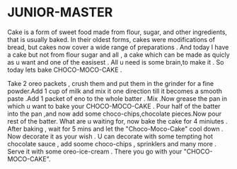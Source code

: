 # JUNIOR-MASTER
Cake is a form of sweet food made from flour, sugar, and other ingredients, that is usually baked. In their oldest forms, cakes were modifications of bread, but cakes now cover a wide range of preparations . And today I have a cake but not from flour sugar and all , a cake which can be made as quicly as u want and one of the easisest . All u need is some brain,to make it . So today lets bake CHOCO-MOCO-CAKE .

Take 2 oreo packets , crush them and put them in the grinder for a fine powder.Add 1 cup of milk and mix it one direction till it becomes a smooth paste .Add 1 packet of eno to the whole batter . Mix .Now grease the pan in which u want to bake your CHOCO-MOCO-CAKE . Pour half of the batter into the pan ,and now add some choco-chips,chocolate pieces.Now pour rest of the batter.
What are u waiting for, now bake the cake for 4 miniutes . After baking , wait for 5 mins and let the "Choco-Moco-Cake" cool down . Now decorate it as your wish . U can decorate with some tempting hot chocolate sauce , add soome choco-chips , sprinklers and many more . Serve it with some oreo-ice-cream .
There you go with your "CHOCO-MOCO-CAKE".
